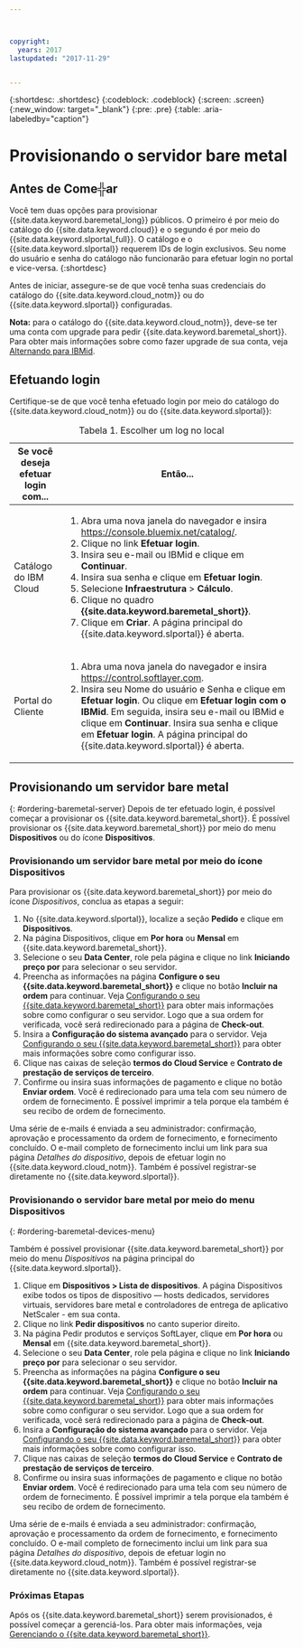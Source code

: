 ```yaml
---



copyright:
  years: 2017
lastupdated: "2017-11-29"


---
```


{:shortdesc: .shortdesc}
{:codeblock: .codeblock}
{:screen: .screen}
{:new_window: target="_blank"}
{:pre: .pre}
{:table: .aria-labeledby="caption"}

# Provisionando o servidor bare metal

## Antes de Come╬ar
Você tem duas opções para provisionar {{site.data.keyword.baremetal_long}} públicos. O primeiro é por meio do catálogo do {{site.data.keyword.cloud}} e o segundo é por meio do {{site.data.keyword.slportal_full}}. O catálogo e o {{site.data.keyword.slportal}} requerem IDs de login exclusivos. Seu nome do usuário e senha do catálogo não funcionarão para efetuar login no portal e vice-versa.
{:shortdesc}

Antes de iniciar, assegure-se de que você tenha suas credenciais do catálogo do {{site.data.keyword.cloud_notm}} ou do {{site.data.keyword.slportal}} configuradas. 
  
**Nota:** para o catálogo do {{site.data.keyword.cloud_notm}}, deve-se ter uma conta com upgrade para pedir {{site.data.keyword.baremetal_short}}. Para obter mais informações sobre como fazer upgrade de sua conta, veja [Alternando para IBMid](https://console.ng.bluemix.net/docs/admin/softlayerlink.html).
  
## Efetuando login 
Certifique-se de que você tenha efetuado login por meio do catálogo do {{site.data.keyword.cloud_notm}} ou do {{site.data.keyword.slportal}}: 

  <table>
   <CAPTION>Tabela 1. Escolher um log no local</CAPTION>
   <THEAD>
   <TR>
   <th>Se você deseja efetuar login com...</th>
   <th>Então...</th>
   </TR>
   </THEAD>
   <TBODY>
   <tr>
   <td>Catálogo do IBM Cloud</td>
   <td>
   <ol>
   <li>Abra uma nova janela do navegador e insira <a href="https://console.bluemix.net/catalog/">https://console.bluemix.net/catalog/</a>.</li>
   <li>Clique no link <b>Efetuar login</b>. </li>
   <li>Insira seu e-mail ou IBMid e clique em <b>Continuar</b>.</li>
   <li>Insira sua senha e clique em <b>Efetuar login</b>.</li>
   <li>Selecione <b>Infraestrutura</b> > <b>Cálculo</b>.</li>
   <li>Clique no quadro <b>{{site.data.keyword.baremetal_short}}</b>.</li>
   <li>Clique em <b>Criar</b>. A página principal do {{site.data.keyword.slportal}} é aberta.</li>
   </ol>
   </td>
   </tr>
   <tr>
   <td>Portal do Cliente</td>
   <td>
   <ol>
   <li>Abra uma nova janela do navegador e insira <a href="https://control.softlayer.com">https://control.softlayer.com</a>.</li>
   <li>Insira seu Nome do usuário e Senha e clique em <b>Efetuar login</b>. Ou clique em <b>Efetuar login com o IBMid</b>. Em seguida, insira seu e-mail ou IBMid e clique em <b>Continuar</b>. Insira sua senha e clique em <b>Efetuar login</b>. A página principal do {{site.data.keyword.slportal}} é aberta.</li>
   </ol>
   </td>
   </tr>
   </TBODY>
   </table>

## Provisionando um servidor bare metal
{: #ordering-baremetal-server}
Depois de ter efetuado login, é possível começar a provisionar os {{site.data.keyword.baremetal_short}}. É possível provisionar os {{site.data.keyword.baremetal_short}} por meio do menu **Dispositivos** ou do ícone **Dispositivos**.

### Provisionando um servidor bare metal por meio do ícone Dispositivos
Para provisionar os {{site.data.keyword.baremetal_short}} por meio do ícone *Dispositivos*, conclua as etapas a seguir:

1.  No {{site.data.keyword.slportal}}, localize a seção **Pedido** e clique em **Dispositivos**.
2.  Na página Dispositivos, clique em **Por hora** ou **Mensal** em {{site.data.keyword.baremetal_short}}.
3.  Selecione o seu **Data Center**, role pela página e clique no link **Iniciando preço por** para selecionar o seu servidor. 
4.  Preencha as informações na página **Configure o seu {{site.data.keyword.baremetal_short}}** e clique no botão **Incluir na ordem** para continuar. Veja [Configurando o seu {{site.data.keyword.baremetal_short}}](.../bare-metal/configuring.md) para obter mais informações sobre como configurar o seu servidor. Logo que a sua ordem for verificada, você será redirecionado para a página de **Check-out**.
5.  Insira a **Configuração do sistema avançado** para o servidor. Veja [Configurando o seu {{site.data.keyword.baremetal_short}}](.../bare-metal/configuring.md) para obter mais informações sobre como configurar isso.
6.  Clique nas caixas de seleção **termos do Cloud Service** e **Contrato de prestação de serviços de terceiro**.
7.  Confirme ou insira suas informações de pagamento e clique no botão **Enviar ordem**. Você é redirecionado para uma tela com seu número de ordem de fornecimento. É possível imprimir a tela porque ela também é seu recibo de ordem de fornecimento.

 Uma série de e-mails é enviada a seu administrador: confirmação, aprovação e processamento da ordem de fornecimento, e fornecimento concluído. O e-mail completo de fornecimento inclui um link para sua página *Detalhes do dispositivo*, depois de efetuar login no {{site.data.keyword.cloud_notm}}. Também é possível registrar-se diretamente no {{site.data.keyword.slportal}}.

### Provisionando o servidor bare metal por meio do menu Dispositivos
{: #ordering-baremetal-devices-menu}

Também é possível provisionar {{site.data.keyword.baremetal_short}} por meio do menu *Dispositivos* na página principal do {{site.data.keyword.slportal}}. 

1. Clique em **Dispositivos > Lista de dispositivos**. A página Dispositivos exibe todos os tipos de dispositivo — hosts dedicados, servidores virtuais, servidores bare metal e controladores de entrega de aplicativo NetScaler - em sua conta.
2. Clique no link **Pedir dispositivos** no canto superior direito.
3. Na página Pedir produtos e serviços SoftLayer, clique em **Por hora** ou **Mensal** em {{site.data.keyword.baremetal_short}}.
4. Selecione o seu **Data Center**, role pela página e clique no link **Iniciando preço por** para selecionar o seu servidor. 
5.  Preencha as informações na página **Configure o seu {{site.data.keyword.baremetal_short}}** e clique no botão **Incluir na ordem** para continuar. Veja [Configurando o seu {{site.data.keyword.baremetal_short}}](.../bare-metal/configuring.md) para obter mais informações sobre como configurar o seu servidor. Logo que a sua ordem for verificada, você será redirecionado para a página de **Check-out**.
6.  Insira a **Configuração do sistema avançado** para o servidor. Veja [Configurando o seu {{site.data.keyword.baremetal_short}}](.../bare-metal/configuring.md) para obter mais informações sobre como configurar isso.
7. Clique nas caixas de seleção **termos do Cloud Service** e **Contrato de prestação de serviços de terceiro**.
8. Confirme ou insira suas informações de pagamento e clique no botão **Enviar ordem**. Você é redirecionado para uma tela com seu número de ordem de fornecimento. É possível imprimir a tela porque ela também é seu recibo de ordem de fornecimento.

Uma série de e-mails é enviada a seu administrador: confirmação, aprovação e processamento da ordem de fornecimento, e fornecimento concluído. O e-mail completo de fornecimento inclui um link para sua página *Detalhes do dispositivo*, depois de efetuar login no {{site.data.keyword.cloud_notm}}. Também é possível registrar-se diretamente no {{site.data.keyword.slportal}}.

### Próximas Etapas
Após os {{site.data.keyword.baremetal_short}} serem provisionados, é possível começar a gerenciá-los. Para obter mais informações, veja [Gerenciando o {{site.data.keyword.baremetal_short}}](../bare-metal/managing.html).
